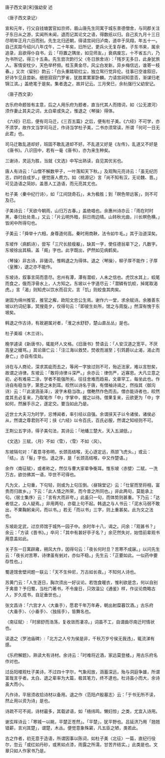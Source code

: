 唐子西文录[宋]强幼安 述　




〈唐子西文录记〉

宣和元年，行父自钱塘罢官如京师，眉山唐先生同寓于城东景德僧舍，与同郡关注子东日从之游，实闻所未闻，退而记其论文之语，得数纸以归。自己亥九月十三日尽明年正月六日而别。先生北归还朝，得请宫祠归泸南，道卒于凤翔，年五十一。自己亥距今绍兴八年戊午，二十年矣，旧所记，更兵火无复存者。子东书来，属余追录，且欲得仆自书，云：「将置之隅坐，如见师友。」衰病废忘，十不省五六，乃为书所记，得三十五条。先生尝次韵行父〈冬日旅舍诗〉：「残岁无多日，此身犹旅人。客情安枕少，天色举杯频。桂玉黄金尽，风尘白发新。异乡梅信远，谁寄一枝春。」又次〈留别〉韵云：「白头重踏软红尘，独立鸳行觉异伦。往事已空谁叙旧，好诗乍见且尝新。细思寂寂门罗雀，犹胜累累冢卧麟。力请宫祠知意否，渐谋归老锦江滨。」盖绝笔于是矣。集者逸之，故并记云。三月癸巳，余杭强行父幼安记。

〈唐子西文录〉

古乐府命题皆有主意，后之人用乐府为题者，直当代其人而措词，如〈公无渡河〉须作妻止其夫之词，太白辈或失之，惟退之〈琴操〉得体。 

《六经》已后，便有司马迁，《三百五篇》之后，便有杜子美。《六经》不可学，亦不须学，故作文当学司马迁，作诗当学杜子美，二书亦须常读，所谓「何可一日无此君」也。 

司马迁敢乱道却好，班固不敢乱道却不好。不乱道又好是《左传》，乱道又不好是《唐书》。八识田中，若有一毫《唐书》，亦为来生种矣。 

三谢诗，灵运为胜，当就《文选》中写出熟读，自见其优劣也。 

唐人有诗云：「山僧不解数甲子，一叶落知天下秋。」及观陶元亮诗云：「虽无纪历志，四时自成岁。」便觉唐人费力。如〈桃源记〉言「尚不知有汉，无论魏、晋。」可见造语之简妙。盖晋人工造语，而元亮其尤也。 

杜子美〈秦中纪行诗〉，如「江间饶奇石」，未为极胜；到「暝色带远客」，则不可及已。 

子美诗云：「天欲今朝雨，山归万古春。」盖绝唱也。余惠州诗亦云：「雨在时时黑，春归处处青。」又云：「片云明外暗，斜日雨边晴。山转秋光曲，川长暝色横。」皆闲中所得句也。 

子美云：「舜举十六相，身尊道何高。秦时用商鞅，法令如牛毛。」其于治道深矣。 

东坡作〈病鹤诗〉，尝写「三尺长胫瘦躯」，缺其一字，使任德翁辈下之，凡数字。东坡徐出其稿，盖「阁」字也。此字既出，俨然如见病鹤矣。 

〈琴操〉非古诗，非骚词，惟韩退之为得体。退之〈琴操〉，柳子厚不能作；子厚〈皇雅〉，退之亦不能作。 

东坡诗，叙事言简而意尽。忠州有潭，潭有潜蛟，人未之信也。虎饮水其上，蛟尾而食之，俄而浮骨水上，人方知之。东坡以十字道尽云：「潜鳞有饥蛟，掉尾取渴虎。」言「渴」则知虎以饮水而召灾，言「饥」则蛟食其肉矣。 

谢固为绵州推官，推官之廨，欧阳文忠公生焉。谢作六一堂，求余赋诗。余雅善东坡以约词纪事，冥搜竟夕，仅得句云：「即彼生处所，馆之与周旋。」然深有愧于东坡矣。 

韩退之作古诗，有故避属对者，「淮之水舒舒，楚山直丛丛」是也。 

杜子美祖〈木兰诗〉。 

晚学遽读《新唐书》，辄能坏人文格。《旧唐书》赞语云：「人安汉道之宽平，不厌高皇之嫚骂。」其论唐亡云：「注江海以救焚，焚收而溺至；引鸩爵以止渴，渴止而身亡。」亦自有佳处。 

诗在与人商论，深求其疵而去之，等闲一字放过则不可，殆近法家，难以言恕矣，故谓之诗律。东坡云：「敢将诗律斗深严。」余亦云：律伤严，近寡恩。大凡立意之初，必有难易二涂，学者不能强所劣，往往舍难而趋易，文章罕工，每坐此也。作诗自有稳当字，第思之未到耳。皎然以诗名于唐，有僧袖诗谒之，然指其〈御沟诗〉云：「『此波涵圣泽』，波字未稳当改。」僧艴然作色而去。僧亦能诗者也，皎然度其去必复来，乃取笔作「中」字掌中，握之以待。僧果复来，云欲更为「中」字如何，然展手示之，遂定交。要当如此乃是。 

近世士大夫习为时学，忌博闻者，率引经以自强。余谓挟天子以令诸侯，诸侯必从，然谓之尊君则不可；挟《六经》以令百氏，百氏必服，然谓之知经则不可。 

王荆公五字诗，得子美句法，其诗云：「地蟠三楚大，天入五湖低。」 

《文选》三赋，〈月〉不如〈雪〉，〈雪〉不如〈风〉。 

东坡隔句对：「着意寻弥明，长颈高结喉，无心逐定远，燕颔飞虎头。」或云：「结」，古「髻」字也。退之序，是「长颈高结喉，中又作楚语。」 

余作〈南征赋〉，或者称之，然仅与曹大家辈争衡耳。惟东坡〈赤壁〉二赋，一洗万古，欲彷佛其一语，毕世不可得也。 

凡为文，上句重，下句轻，则或为上句压倒。〈昼锦堂记〉云：「仕宦而至将相，富贵而归故乡。」下云：「此人情之所荣，而今昔之所同也。」非此两句，莫能承上句。〈居士集序〉云：「言有大而非夸。」此虽只一句，而体势则甚重。下乃云：「达者信之，众人疑焉。」非用两句，亦载上句不起。韩退之与人书云：「泥水马弱不敢出，不果鞠躬亲问，而以书。」若无「而以书」三字，则上重甚矣。此为文之法也。 

东坡赴定武，过京师馆于城外一园子中。余时年十八，谒之。问余：「观甚书？」余云：「方读《晋书》。」卒问：「其中有甚好亭子名？」余茫然失对，始悟前辈观书用意盖如此。 

关子东一日寓辟雍，朔风大作，因得句云：「夜长何时旦？苦寒不成寐。」以问先生云：「夜长对苦寒，诗律虽有剉对，亦似不稳。」先生云：「正要如此。一似药中要存性也。」 

蜀道馆舍壁间题一联云：「天不生仲尼，万古如长夜。」不知何人诗也。 

苏黄门云：「人生逐日，胸次须出一好议论。若饱食暖衣，惟利欲是念，何以自别于禽兽？予归蜀，当杜门著书，不令废日，只效温公《通鉴》样，作议论商略古人，岁久成书，自足垂世也。」 

张文昌诗：「六宫才人〈大垂手〉，愿君千年万年寿，朝出射糜暮饮酒。」古乐府〈大垂手〉、〈小垂手〉、〈独摇手〉，皆舞名也。 

〈南征赋〉:「时廓舒而浩荡，复收敛而凄凉。」词虽不工，自谓曲尽南迁时情状也。 

读退之〈罗池庙碑〉:「北方之人兮为侯是非，千秋万岁兮侯无我违」，辄流涕有感。 

《乐府解题》，熟读大有诗材。余诗云：「时难将近酒，家远莫登楼。」用古乐府名作对也。 

过岳阳楼观杜子美诗，不过四十字尔，气象闳放，涵蓄深远，殆与洞庭争雄，所谓富哉言乎者。太白、退之辈率为大篇，极其笔力，终不逮也。杜诗虽小而大，余诗虽大而小。 

凡作诗，平居须收拾诗材以备用。退之作〈范阳卢殷墓志〉云：「于书无所不读，然止用以资为诗」是也。 

诗疏不可不阅，诗材最多，其载谚语，如「络纬鸣，懒妇惊」之类，尤宜入诗用。 

谢玄晖诗云：「寒城一以眺，平楚正苍然」。「平楚」，犹平野也。吕延济乃用「翘翘错薪，言刈其楚」，谓楚，木丛。便觉意象殊窘，凡五臣之陋，类若此。 

古之作者，初无意于造语，所谓因事以陈词，如杜子美〈北征〉一篇，直纪行役尔，忽云「或红如丹砂，或黑如点漆，雨露之所濡，甘苦齐结实。」此类是也。文章只如人作家书乃是。


